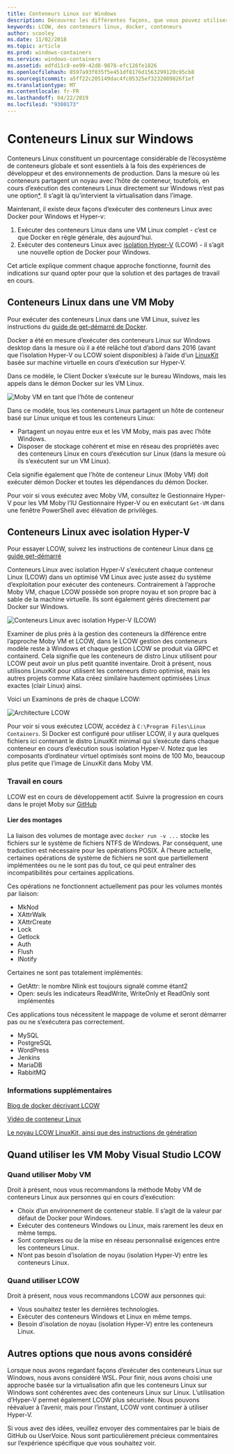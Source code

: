 ```yaml
---
title: Conteneurs Linux sur Windows
description: Découvrez les différentes façons, que vous pouvez utiliser Hyper-V pour exécuter des conteneurs Linux sur Windows, comme si elles sont natives.
keywords: LCOW, des conteneurs linux, docker, conteneurs
author: scooley
ms.date: 11/02/2018
ms.topic: article
ms.prod: windows-containers
ms.service: windows-containers
ms.assetid: edfd11c8-ee99-42d8-9878-efc126fe1826
ms.openlocfilehash: 8597a93f035f5e451df8176d1563299120c95cb8
ms.sourcegitcommit: a5ff22c205149dac4fc05325ef3232089826f1ef
ms.translationtype: MT
ms.contentlocale: fr-FR
ms.lasthandoff: 04/22/2019
ms.locfileid: "9380173"
---
```

# <a name="linux-containers-on-windows"></a>Conteneurs Linux sur Windows

Conteneurs Linux constituent un pourcentage considérable de l’écosystème de conteneurs globale et sont essentiels à la fois des expériences de développeur et des environnements de production.  Dans la mesure où les conteneurs partagent un noyau avec l’hôte de conteneur, toutefois, en cours d’exécution des conteneurs Linux directement sur Windows n’est pas une option[*](linux-containers.md#other-options-we-considered).  Il s’agit là qu’intervient la virtualisation dans l’image.

Maintenant, il existe deux façons d’exécuter des conteneurs Linux avec Docker pour Windows et Hyper-v:

1. Exécuter des conteneurs Linux dans une VM Linux complet - c’est ce que Docker en règle générale, dès aujourd'hui.
1. Exécuter des conteneurs Linux avec [isolation Hyper-V](../manage-containers/hyperv-container.md) (LCOW) - il s’agit une nouvelle option de Docker pour Windows.

Cet article explique comment chaque approche fonctionne, fournit des indications sur quand opter pour que la solution et des partages de travail en cours.

## <a name="linux-containers-in-a-moby-vm"></a>Conteneurs Linux dans une VM Moby

Pour exécuter des conteneurs Linux dans une VM Linux, suivez les instructions du [guide de get-démarré de Docker](https://docs.docker.com/docker-for-windows/).

Docker a été en mesure d’exécuter des conteneurs Linux sur Windows desktop dans la mesure où il a été relâché tout d’abord dans 2016 (avant que l’isolation Hyper-V ou LCOW soient disponibles) à l’aide d’un [LinuxKit](https://github.com/linuxkit/linuxkit) basée sur machine virtuelle en cours d’exécution sur Hyper-V.

Dans ce modèle, le Client Docker s’exécute sur le bureau Windows, mais les appels dans le démon Docker sur les VM Linux.

![Moby VM en tant que l’hôte de conteneur](media/MobyVM.png)

Dans ce modèle, tous les conteneurs Linux partagent un hôte de conteneur basé sur Linux unique et tous les conteneurs Linux:

* Partagent un noyau entre eux et les VM Moby, mais pas avec l’hôte Windows.
* Disposer de stockage cohérent et mise en réseau des propriétés avec des conteneurs Linux en cours d’exécution sur Linux (dans la mesure où ils s’exécutent sur un VM Linux).

Cela signifie également que l’hôte de conteneur Linux (Moby VM) doit exécuter démon Docker et toutes les dépendances du démon Docker.

Pour voir si vous exécutez avec Moby VM, consultez le Gestionnaire Hyper-V pour les VM Moby l’IU Gestionnaire Hyper-V ou en exécutant `Get-VM` dans une fenêtre PowerShell avec élévation de privilèges.

## <a name="linux-containers-with-hyper-v-isolation"></a>Conteneurs Linux avec isolation Hyper-V

Pour essayer LCOW, suivez les instructions de conteneur Linux dans [ce guide get-démarré](../quick-start/quick-start-windows-10.md)

Conteneurs Linux avec isolation Hyper-V s’exécutent chaque conteneur Linux (LCOW) dans un optimisé VM Linux avec juste assez du système d’exploitation pour exécuter des conteneurs.  Contrairement à l’approche Moby VM, chaque LCOW possède son propre noyau et son propre bac à sable de la machine virtuelle.  Ils sont également gérés directement par Docker sur Windows.

![Conteneurs Linux avec isolation Hyper-V (LCOW)](media/lcow-approach.png)

Examiner de plus près à la gestion des conteneurs la différence entre l’approche Moby VM et LCOW, dans le LCOW gestion des conteneurs modèle reste à Windows et chaque gestion LCOW se produit via GRPC et containerd.  Cela signifie que les conteneurs de distro Linux utilisent pour LCOW peut avoir un plus petit quantité inventaire.  Droit à présent, nous utilisons LinuxKit pour utilisent les conteneurs distro optimisé, mais les autres projets comme Kata créez similaire hautement optimisées Linux exactes (clair Linux) ainsi.

Voici un Examinons de près de chaque LCOW:

![Architecture LCOW](media/lcow.png)

Pour voir si vous exécutez LCOW, accédez à `C:\Program Files\Linux Containers`. Si Docker est configuré pour utiliser LCOW, il y aura quelques fichiers ici contenant le distro LinuxKit minimal qui s’exécute dans chaque conteneur en cours d’exécution sous isolation Hyper-V.  Notez que les composants d’ordinateur virtuel optimisés sont moins de 100 Mo, beaucoup plus petite que l’image de LinuxKit dans Moby VM.

### <a name="work-in-progress"></a>Travail en cours

LCOW est en cours de développement actif. Suivre la progression en cours dans le projet Moby sur [GitHub](https://github.com/moby/moby/issues/33850)

#### <a name="bind-mounts"></a>Lier des montages

La liaison des volumes de montage avec `docker run -v ...` stocke les fichiers sur le système de fichiers NTFS de Windows. Par conséquent, une traduction est nécessaire pour les opérations POSIX. À l’heure actuelle, certaines opérations de système de fichiers ne sont que partiellement implémentées ou ne le sont pas du tout, ce qui peut entraîner des incompatibilités pour certaines applications.

Ces opérations ne fonctionnent actuellement pas pour les volumes montés par liaison:

* MkNod
* XAttrWalk
* XAttrCreate
* Lock
* Getlock
* Auth
* Flush
* INotify

Certaines ne sont pas totalement implémentés:

* GetAttr: le nombre Nlink est toujours signalé comme étant2
* Open: seuls les indicateurs ReadWrite, WriteOnly et ReadOnly sont implémentés

Ces applications tous nécessitent le mappage de volume et seront démarrer pas ou ne s’exécutera pas correctement.

* MySQL
* PostgreSQL
* WordPress
* Jenkins
* MariaDB
* RabbitMQ

### <a name="extra-information"></a>Informations supplémentaires

[Blog de docker décrivant LCOW](https://blog.docker.com/2017/11/docker-for-windows-17-11/)

[Vidéo de conteneur Linux](https://sec.ch9.ms/ch9/1e5a/08ff93f2-987e-4f8d-8036-2570dcac1e5a/LinuxContainer.mp4)

[Le noyau LCOW LinuxKit, ainsi que des instructions de génération](https://github.com/linuxkit/lcow)

## <a name="when-to-use-moby-vm-vs-lcow"></a>Quand utiliser les VM Moby Visual Studio LCOW

### <a name="when-to-use-moby-vm"></a>Quand utiliser Moby VM

Droit à présent, nous vous recommandons la méthode Moby VM de conteneurs Linux aux personnes qui en cours d’exécution:

- Choix d’un environnement de conteneur stable.  Il s’agit de la valeur par défaut de Docker pour Windows.
- Exécuter des conteneurs Windows ou Linux, mais rarement les deux en même temps.
- Sont complexes ou de la mise en réseau personnalisé exigences entre les conteneurs Linux.
- N’ont pas besoin d’isolation de noyau (isolation Hyper-V) entre les conteneurs Linux.

### <a name="when-to-use-lcow"></a>Quand utiliser LCOW

Droit à présent, nous vous recommandons LCOW aux personnes qui:

- Vous souhaitez tester les dernières technologies.
- Exécuter des conteneurs Windows et Linux en même temps.
- Besoin d’isolation de noyau (isolation Hyper-V) entre les conteneurs Linux.

## <a name="other-options-we-considered"></a>Autres options que nous avons considéré

Lorsque nous avons regardant façons d’exécuter des conteneurs Linux sur Windows, nous avons considéré WSL. Pour finir, nous avons choisi une approche basée sur la virtualisation afin que les conteneurs Linux sur Windows sont cohérentes avec des conteneurs Linux sur Linux. L’utilisation d’Hyper-V permet également LCOW plus sécurisée. Nous pouvons réévaluer à l’avenir, mais pour l’instant, LCOW vont continuer à utiliser Hyper-V.

Si vous avez des idées, veuillez envoyer des commentaires par le biais de GitHub ou UserVoice.  Nous sont particulièrement précieux commentaires sur l’expérience spécifique que vous souhaitez voir.
